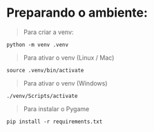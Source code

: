 # Preparando o ambiente:
> Para criar a venv:  
```shell
python -m venv .venv
```

> Para ativar o venv (Linux / Mac)
```shell
source .venv/bin/activate
```

> Para ativar o venv (Windows)
```shell
./venv/Scripts/activate
```

> Para instalar o Pygame
```shell
pip install -r requirements.txt
```